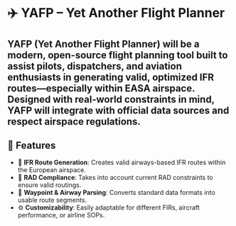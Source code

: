 # ✈️ YAFP – Yet Another Flight Planner

**YAFP** (Yet Another Flight Planner) will be a modern, open-source flight planning tool built to assist pilots, dispatchers, and aviation enthusiasts in generating valid, optimized IFR routes—especially within **EASA airspace**. Designed with real-world constraints in mind, YAFP will integrate with official data sources and respect airspace regulations.
---

## 🚀 Features

- 🧭 **IFR Route Generation**: Creates valid airways-based IFR routes within the European airspace.
- 📖 **RAD Compliance**: Takes into account current RAD constraints to ensure valid routings.
- 📍 **Waypoint & Airway Parsing**: Converts standard data formats into usable route segments.
- ⚙️ **Customizability**: Easily adaptable for different FIRs, aircraft performance, or airline SOPs.
